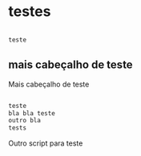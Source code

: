 # testes

<!--  -->
```sql

teste

```

## mais cabeçalho de teste

Mais cabeçalho de teste

<!-- ../SQL/teste.sql -->
```sql

teste
bla bla teste
outro bla
tests

```

Outro script para teste

<!-- ../SQL/teste2.sql -->
```sql

```
